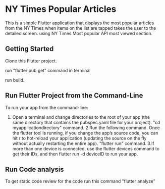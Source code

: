 # NY Times Popular Articles

This is a simple Flutter application that displays the most popular articles from the NY Times when items on the list are tapped takes the user to the detailed screen. using NY Times Most popular API most viewed section.


## Getting Started
Clone this Flutter project.

run "flutter pub get" command in terminal

run build. 


## Run Flutter Project from the Command-Line

To run your app from the command-line:
   1. Open a terminal and change directories to the root of your app (the same directory that contains the pubspec.yaml file for your project). "cd myapplicationdirectory"               command.
   2.Run the following command. Once the flutter tool is running, if you change the app’s source code, you can hit r to hot-reload your application (updating the source on the          fly without actually restarting the entire app). "flutter run" command.
   3.If more than one device is connected, use the flutter devices command to get their IDs, and then flutter run -d deviceID to run your app.

## Run Code analysis
  To get static code review for the code run this command "flutter analyze"

